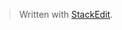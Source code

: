 


> Written with [StackEdit](https://stackedit.io/).
<!--stackedit_data:
eyJoaXN0b3J5IjpbLTE5MDEyNTgzNDZdfQ==
-->
